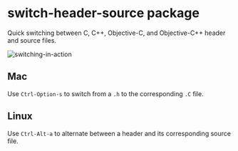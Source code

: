 # switch-header-source package

Quick switching between C, C++, Objective-C, and Objective-C++ header and source
files.

![switching-in-action](http://i.imgur.com/TPJtS1n.gif)

## Mac
Use ```Ctrl-Option-s``` to switch from a ```.h``` to the corresponding ```.C``` file.

## Linux
Use ```Ctrl-Alt-a``` to alternate between a header and its corresponding source file.
